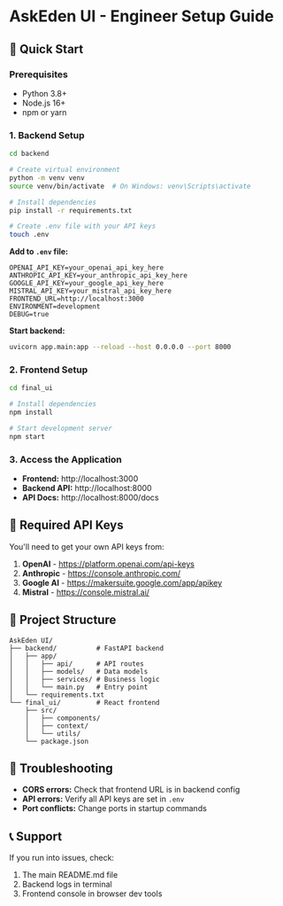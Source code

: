 # AskEden UI - Engineer Setup Guide

## 🚀 Quick Start

### Prerequisites
- Python 3.8+ 
- Node.js 16+
- npm or yarn

### 1. Backend Setup

```bash
cd backend

# Create virtual environment
python -m venv venv
source venv/bin/activate  # On Windows: venv\Scripts\activate

# Install dependencies
pip install -r requirements.txt

# Create .env file with your API keys
touch .env
```

**Add to `.env` file:**
```env
OPENAI_API_KEY=your_openai_api_key_here
ANTHROPIC_API_KEY=your_anthropic_api_key_here
GOOGLE_API_KEY=your_google_api_key_here
MISTRAL_API_KEY=your_mistral_api_key_here
FRONTEND_URL=http://localhost:3000
ENVIRONMENT=development
DEBUG=true
```

**Start backend:**
```bash
uvicorn app.main:app --reload --host 0.0.0.0 --port 8000
```

### 2. Frontend Setup

```bash
cd final_ui

# Install dependencies
npm install

# Start development server
npm start
```

### 3. Access the Application

- **Frontend:** http://localhost:3000
- **Backend API:** http://localhost:8000
- **API Docs:** http://localhost:8000/docs

## 🔑 Required API Keys

You'll need to get your own API keys from:
1. **OpenAI** - https://platform.openai.com/api-keys
2. **Anthropic** - https://console.anthropic.com/
3. **Google AI** - https://makersuite.google.com/app/apikey
4. **Mistral** - https://console.mistral.ai/

## 📁 Project Structure

```
AskEden UI/
├── backend/          # FastAPI backend
│   ├── app/
│   │   ├── api/      # API routes
│   │   ├── models/   # Data models
│   │   ├── services/ # Business logic
│   │   └── main.py   # Entry point
│   └── requirements.txt
└── final_ui/         # React frontend
    ├── src/
    │   ├── components/
    │   ├── context/
    │   └── utils/
    └── package.json
```

## 🐛 Troubleshooting

- **CORS errors:** Check that frontend URL is in backend config
- **API errors:** Verify all API keys are set in `.env`
- **Port conflicts:** Change ports in startup commands

## 📞 Support

If you run into issues, check:
1. The main README.md file
2. Backend logs in terminal
3. Frontend console in browser dev tools













